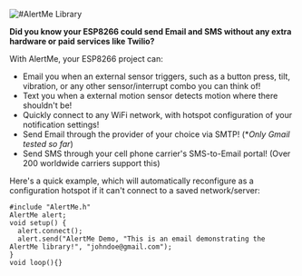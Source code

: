 ![#AlertMe Library](https://i.imgur.com/TiQ5zEf.jpg)

**Did you know your ESP8266 could send Email and SMS without any extra hardware or paid services like Twilio?**

With AlertMe, your ESP8266 project can:

- Email you when an external sensor triggers, such as a button press, tilt, vibration, or any other sensor/interrupt combo you can think of!
- Text you when a external motion sensor detects motion where there shouldn't be!
- Quickly connect to any WiFi network, with hotspot configuration of your notification settings!
- Send Email through the provider of your choice via SMTP! (\**Only Gmail tested so far*)
- Send SMS through your cell phone carrier's SMS-to-Email portal! (Over 200 worldwide carriers support this)

Here's a quick example, which will automatically reconfigure as a configuration hotspot if it can't connect to a saved network/server:

    #include "AlertMe.h"
    AlertMe alert;
    void setup() {
      alert.connect();
      alert.send("AlertMe Demo, "This is an email demonstrating the AlertMe library!", "johndoe@gmail.com");
    }
    void loop(){}
